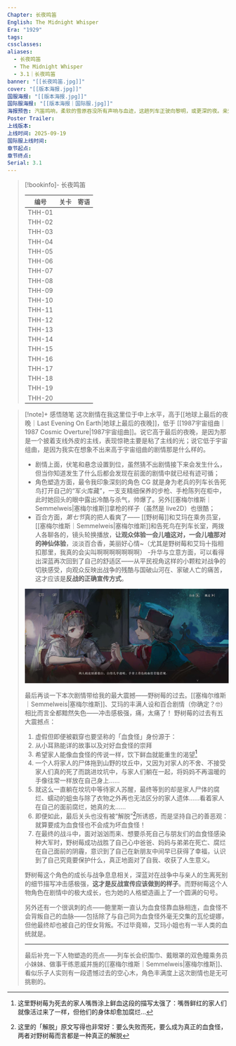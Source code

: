 ```yaml
---
Chapter: 长夜鸣笛
English: The Midnight Whisper
Era: "1929"
tags:
cssclasses:
aliases:
  - 长夜鸣笛
  - The Midnight Whisper
  - 3.1｜长夜鸣笛
banner: "[[长夜鸣笛.jpg]]"
cover: "[[版本海报.jpg]]"
国服海报: "[[版本海报.jpg]]"
国际服海报: "[[版本海报｜国际服.jpg]]"
海报预告: 汽笛鸣响，柔软的雪原吞没所有声响与血迹，这趟列车正驶向黎明，或更深的夜。亲爱的乘客，愿旅途愉快。
Poster Trailer:
上线版本:
上线时间: 2025-09-19
国际服上线时间:
章节起点:
章节终点:
Serial: 3.1
---
```

> [!bookinfo]- 长夜鸣笛
> 
> 
> |  编号  | 关卡 | 寄语 |
> | :----: | :--: | :--: |
> | THH-01 |      |      |
> | THH-02 |      |      |
> | THH-03 |      |      |
> | THH-04 |      |      |
> | THH-05 |      |      |
> | THH-06 |      |      |
> | THH-07 |      |      |
> | THH-08 |      |      |
> | THH-09 |      |      |
> | THH-10 |      |      |
> | THH-11 |      |      |
> | THH-12 |      |      |
> | THH-13 |      |      |
> | THH-14 |      |      |
> | THH-15 |      |      |
> | THH-16 |      |      |
> | THH-17 |      |      |
> | THH-18 |      |      |
> | THH-19 |      |      |
> | THH-20 |      |      |

> [!note]+ 感悟随笔
> 这次剧情在我这里位于中上水平，高于[[地球上最后的夜晚｜Last Evening On Earth|地球上最后的夜晚]]，低于 [[1987宇宙组曲｜1987 Cosmic Overture|1987宇宙组曲]]。说它高于最后的夜晚，是因为那是一个披着支线外皮的主线，表现惊艳主要是粘了主线的光；说它低于宇宙组曲，是因为我实在想象不出来高于宇宙组曲的剧情那是什么样的。
> - 剧情上面，伏笔和悬念设置到位，虽然猜不出剧情接下来会发生什么，但当你知道发生了什么后都会发现在前面的剧情中就已经有迹可循；
> - 角色塑造方面，最令我印象深刻的角色 CG 就是身为老兵的列车长告死鸟打开自己的“军火库藏”，一支支精细保养的步枪、手枪陈列在柜中，此时她回头的眼中露出冷酷与杀气，帅爆了。另外[[塞梅尔维斯｜Semmelweis|塞梅尔维斯]]拿枪的样子（虽然是 live2D）也很酷；
> - 百合方面，*第七节*真的把人看爽了—— [[野树莓]]和艾玛在乘务员室，[[塞梅尔维斯｜Semmelweis|塞梅尔维斯]]和告死鸟在列车长室，两拨人各聊各的，镜头轮换播放，**让观众体验一会儿嗑这对，一会儿嗑那对的神仙体验**，淡淡百合香，美丽好心情~（尤其是野树莓和艾玛十指相扣那里，我真的会尖叫啊啊啊啊啊啊啊）
> -升华与立意方面，可以看得出深蓝再次回到了自己的舒适区——从平民视角这样的小颗粒对战争的切肤感受，向观众反映出战争的残酷与国破山河在、家破人亡的痛苦，这才应该是**反战的正确宣传方式**。
> 
> ![第七节-野树莓与艾玛](./assets/长夜鸣笛｜The%20Midnight%20Whisper.assets/d93cb7b94fccc000d8cf51091b9b4913.jpg)
> 
> 最后再谈一下本次剧情带给我的最大震撼——野树莓的过去。[[塞梅尔维斯｜Semmelweis|塞梅尔维斯]]、艾玛的丰满人设和百合剧情（你确定？🤓）相比而言全都黯然失色——冲击感极强，痛，太痛了！
> 野树莓的过去有五大震撼点：
> 1. 虚假但即便被戳穿也要坚称的「血食怪」身份源于：
> 	1. 从小耳熟能详的故事以及对好血食怪的崇拜
> 	2. 希望家人能像血食怪的传说一样，饮下鲜血就能重生的渴望[^1]
> 2. 一个人将家人的尸体拖到山野的坟丘中，又因为对家人的不舍、不接受家人们真的死了而跳进坟坑中，与家人们躺在一起，将妈妈不再温暖的手像往常一样放在自己身上……
> 3. 就这么一直躺在坟坑中等待家人苏醒，最终等到的却是家人尸体的腐烂、蠕动的蛆虫与除了衣物之外再也无法区分的家人遗体……看着家人在自己的面前腐烂，她真的太……
> 4. 即便如此，最后关头也没有被“解脱”[^2]所诱惑，而是坚持自己的善恶观：就算要成为血食怪也不会成为坏血食怪！
> 5. 在最终的战斗中，面对汹汹而来、想要杀死自己与朋友们的血食怪感染种大军时，野树莓成功战胜了自己心中爸爸、妈妈与弟弟在死亡、腐烂在自己面前的阴霾，意识到了自己在新朋友中间早已获得了幸福，认识到了自己究竟要保护什么，真正地面对了自我、收获了人生意义。
> 
> 野树莓这个角色的成长与战争息息相关，深蓝对在战争中与亲人的生离死别的细节描写冲击感极强，**这才是反战宣传应该做到的样子**。而野树莓这个人物角色在剧情中的极大成长，也为她的人格塑造画上了一个圆满的句号。
> 
> 另外还有一个很讽刺的点——鲍里斯一直认为血食怪靠血脉相连，血食怪不会背叛自己的血脉——包括除了与自己同为血食怪外毫无交集的瓦伦缇娜，但他最终却也被自己的侄女背叛。不过毕竟嘛，艾玛小姐也有一半人类的血统就是。
> 
> ---
> 
> 最后补充一下人物塑造的亮点——列车长会织围巾、戴眼罩的双色瞳乘务员小妹妹、做事干练恩威并施的[[塞梅尔维斯｜Semmelweis|塞梅尔维斯]]、看似乐子人实则有一段遗憾过去的空心木，角色丰满度上这次剧情也是无可挑剔的。

[^1]: 这里野树莓为死去的家人嘴唇涂上鲜血这段的描写太强了：嘴唇鲜红的家人们就像活过来了一样，但他们的身体却愈加腐烂…
[^2]: 这里的「解脱」原文写得也非常好：要么失败而死，要么成为真正的血食怪，两者对野树莓而言都是一种真正的解脱